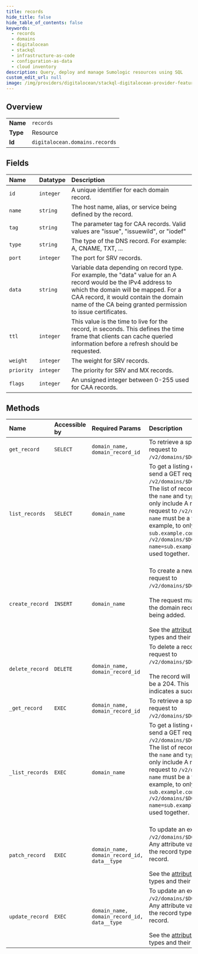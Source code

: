 ```yaml
---
title: records
hide_title: false
hide_table_of_contents: false
keywords:
  - records
  - domains
  - digitalocean    
  - stackql
  - infrastructure-as-code
  - configuration-as-data
  - cloud inventory
description: Query, deploy and manage Sumologic resources using SQL
custom_edit_url: null
image: /img/providers/digitalocean/stackql-digitalocean-provider-featured-image.png
---
```

  
    

## Overview
<table><tbody>
<tr><td><b>Name</b></td><td><code>records</code></td></tr>
<tr><td><b>Type</b></td><td>Resource</td></tr>
<tr><td><b>Id</b></td><td><code>digitalocean.domains.records</code></td></tr>
</tbody></table>

## Fields
| Name | Datatype | Description |
|:-----|:---------|:------------|
| `id` | `integer` | A unique identifier for each domain record. |
| `name` | `string` | The host name, alias, or service being defined by the record. |
| `tag` | `string` | The parameter tag for CAA records. Valid values are "issue", "issuewild", or "iodef" |
| `type` | `string` | The type of the DNS record. For example: A, CNAME, TXT, ... |
| `port` | `integer` | The port for SRV records. |
| `data` | `string` | Variable data depending on record type. For example, the "data" value for an A record would be the IPv4 address to which the domain will be mapped. For a CAA record, it would contain the domain name of the CA being granted permission to issue certificates. |
| `ttl` | `integer` | This value is the time to live for the record, in seconds. This defines the time frame that clients can cache queried information before a refresh should be requested. |
| `weight` | `integer` | The weight for SRV records. |
| `priority` | `integer` | The priority for SRV and MX records. |
| `flags` | `integer` | An unsigned integer between 0-255 used for CAA records. |
## Methods
| Name | Accessible by | Required Params | Description |
|:-----|:--------------|:----------------|:------------|
| `get_record` | `SELECT` | `domain_name, domain_record_id` | To retrieve a specific domain record, send a GET request to `/v2/domains/$DOMAIN_NAME/records/$RECORD_ID`. |
| `list_records` | `SELECT` | `domain_name` | To get a listing of all records configured for a domain, send a GET request to `/v2/domains/$DOMAIN_NAME/records`.<br />The list of records returned can be filtered by using the `name` and `type` query parameters. For example, to only include A records for a domain, send a GET request to `/v2/domains/$DOMAIN_NAME/records?type=A`. `name` must be a fully qualified record name. For example, to only include records matching `sub.example.com`, send a GET request to `/v2/domains/$DOMAIN_NAME/records?name=sub.example.com`. Both name and type may be used together.<br /><br /> |
| `create_record` | `INSERT` | `domain_name` | To create a new record to a domain, send a POST request to<br />`/v2/domains/$DOMAIN_NAME/records`.<br /><br />The request must include all of the required fields for the domain record type<br />being added.<br /><br />See the [attribute table](#tag/Domain-Records) for details regarding record<br />types and their respective required attributes.<br /> |
| `delete_record` | `DELETE` | `domain_name, domain_record_id` | To delete a record for a domain, send a DELETE request to<br />`/v2/domains/$DOMAIN_NAME/records/$DOMAIN_RECORD_ID`.<br /><br />The record will be deleted and the response status will be a 204. This<br />indicates a successful request with no body returned.<br /> |
| `_get_record` | `EXEC` | `domain_name, domain_record_id` | To retrieve a specific domain record, send a GET request to `/v2/domains/$DOMAIN_NAME/records/$RECORD_ID`. |
| `_list_records` | `EXEC` | `domain_name` | To get a listing of all records configured for a domain, send a GET request to `/v2/domains/$DOMAIN_NAME/records`.<br />The list of records returned can be filtered by using the `name` and `type` query parameters. For example, to only include A records for a domain, send a GET request to `/v2/domains/$DOMAIN_NAME/records?type=A`. `name` must be a fully qualified record name. For example, to only include records matching `sub.example.com`, send a GET request to `/v2/domains/$DOMAIN_NAME/records?name=sub.example.com`. Both name and type may be used together.<br /><br /> |
| `patch_record` | `EXEC` | `domain_name, domain_record_id, data__type` | To update an existing record, send a PATCH request to<br />`/v2/domains/$DOMAIN_NAME/records/$DOMAIN_RECORD_ID`. Any attribute valid for<br />the record type can be set to a new value for the record.<br /><br />See the [attribute table](#tag/Domain-Records) for details regarding record<br />types and their respective attributes.<br /> |
| `update_record` | `EXEC` | `domain_name, domain_record_id, data__type` | To update an existing record, send a PUT request to<br />`/v2/domains/$DOMAIN_NAME/records/$DOMAIN_RECORD_ID`. Any attribute valid for<br />the record type can be set to a new value for the record.<br /><br />See the [attribute table](#tag/Domain-Records) for details regarding record<br />types and their respective attributes.<br /> |
